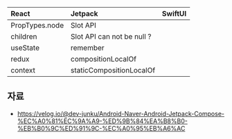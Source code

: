 | React | Jetpack | SwiftUI
| :--- | :--- | :--- 
| PropTypes.node | Slot API |
| children | Slot API can not be null ?
| useState | remember |
| redux | compositionLocalOf |
| context | staticCompositionLocalOf

## 자료
* https://velog.io/@dev-junku/Android-Naver-Android-Jetpack-Compose-%EC%A0%81%EC%9A%A9-%ED%9B%84%EA%B8%B0-%EB%B0%9C%ED%91%9C-%EC%A0%95%EB%A6%AC
